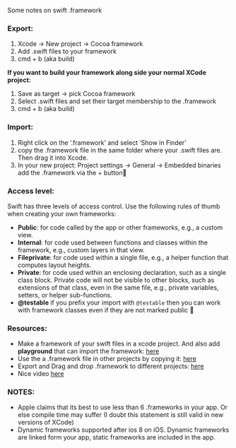 Some notes on swift .framework <!--more--> 

### Export:

1. Xcode -> New project -> Cocoa framework   
2. Add .swift files to your framework  
3. cmd + b (aka build)   

**If you want to build your framework along side your normal XCode project:**  

1. Save as target -> pick Cocoa framework  
2. Select .swift files and set their target membership to the .framework  
3. cmd + b (aka build)  

### Import:

1. Right click on the ‘.framework’ and select ‘Show in Finder’  
2. copy the .framework file in the same folder where your .swift files are. Then drag it into Xcode.  
3. In your new project: Project settings -> General -> Embedded binaries add the  .framework via the + button🔑   


### Access level:

Swift has three levels of access control. Use the following rules of thumb when creating your own frameworks:  
- **Public**: for code called by the app or other frameworks, e.g., a custom view.  
- **Internal**: for code used between functions and classes within the framework, e.g., custom layers in that view.  
- **Fileprivate**: for code used within a single file, e.g., a helper function that computes layout heights.  
- **Private**: for code used within an enclosing declaration, such as a single class block. Private code will not be visible to other blocks, such as extensions of that class, even in the same file, e.g., private variables, setters, or helper sub-functions.  
- **@testable** if you prefix your import with ``@testable`` then you can work with framework classes even if they are not marked public 🔑  


### Resources:
- Make a framework of your swift files in a xcode project. And also add **playground** that can import the framework: [here](https://medium.com/@LogMaestro/adding-playgrounds-to-your-xcode-project-79d5ea0c7087#.q27u3w639)   
- Use the a .framework file in other projects by copying it: [here](https://www.youtube.com/watch?v=vChxJ_Nk6kI)  
- Export and Drag and drop .framework to different projects: [here](http://stackoverflow.com/a/40991398/5389500)  
- Nice video [here](https://realm.io/news/tryswift-jeff-hui-creating-a-swift-library/)  

### NOTES:

- Apple claims that its best to use less than 6 .frameworks in your app. Or else compile time may suffer  (I doubt this statement is still valid in new versions of XCode)
- Dynamic frameworks supported after ios 8 on iOS. Dynamic frameworks are linked form your app, static frameworks are included in the app.  